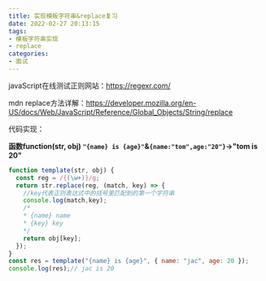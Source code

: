 ```yaml
---
title: 实现模板字符串&replace复习
date: 2022-02-27 20:13:15
tags: 
- 模板字符串实现
- replace
categories: 
- 面试
---
```


javaScript在线测试正则网站：https://regexr.com/

mdn replace方法详解：https://developer.mozilla.org/en-US/docs/Web/JavaScript/Reference/Global_Objects/String/replace

代码实现：

**函数function(str, obj)	`"{name} is {age}"`&`{name:"tom",age:"20"}`->"tom is 20"**

```js
function template(str, obj) {
  const reg = /{(\w+)}/g;
  return str.replace(reg, (match, key) => {
    //key代表正则表达式中的括号里匹配到的第一个字符串
    console.log(match,key);
    /*
    * {name} name
    * {key} key
    */
    return obj[key];
  });
}
const res = template("{name} is {age}", { name: "jac", age: 20 });
console.log(res);// jac is 20
```

